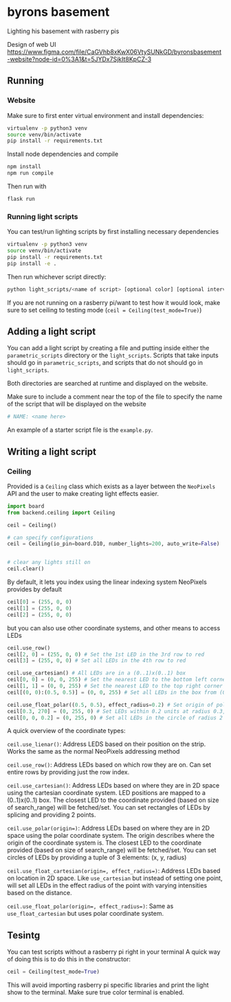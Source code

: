 # byrons basement
Lighting his basement with rasberry pis

Design of web UI
https://www.figma.com/file/CaGVhb8xKwX06VtySUNkGD/byronsbasement-website?node-id=0%3A1&t=5JYDx7SjkIt8KpCZ-3

## Running
### Website
Make sure to first enter virtual environment and install dependencies:
``` sh
virtualenv -p python3 venv
source venv/bin/activate
pip install -r requirements.txt
```

Install node dependencies and compile

``` sh
npm install
npm run compile
```

Then run with

``` sh
flask run
```

### Running light scripts
You can test/run lighting scripts by first installing necessary dependencies
``` sh
virtualenv -p python3 venv
source venv/bin/activate
pip install -r requirements.txt
pip install -e .
```

Then run whichever script directly:

``` sh
python light_scripts/<name of script> [optional color] [optional interval/speed]
```

If you are not running on a rasberry pi/want to test how it would look, make sure to set ceiling to testing mode (`ceil = Ceiling(test_mode=True)`)


## Adding a light script
You can add a light script by creating a file and putting inside either the `parametric_scripts` directory or the `light_scripts`. Scripts that take inputs should go in `parametric_scripts`, and scripts that do not should go in `light_scripts`.

Both directories are searched at runtime and displayed on the website.

Make sure to include a comment near the top of the file to specify the name of the script that will be displayed on the website

``` python
# NAME: <name here>
```

An example of a starter script file is the `example.py`.

## Writing a light script
### Ceiling
Provided is a `Ceiling` class which exists as a layer between the `NeoPixels` API and the user to make creating light effects easier.

``` python
import board
from backend.ceiling import Ceiling

ceil = Ceiling()

# can specify configurations
ceil = Ceiling(io_pin=board.D10, number_lights=200, auto_write=False)


# clear any lights still on
ceil.clear()
```

By default, it lets you index using the linear indexing system NeoPixels provides by default

``` python
ceil[0] = (255, 0, 0)
ceil[1] = (255, 0, 0)
ceil[2] = (255, 0, 0)
```

but you can also use other coordinate systems, and other means to access LEDs
``` python
ceil.use_row()
ceil[2, 0] = (255, 0, 0) # Set the 1st LED in the 3rd row to red
ceil[3] = (255, 0, 0) # Set all LEDs in the 4th row to red 

ceil.use_cartesian() # All LEDs are in a (0..1)x(0..1) box
ceil[0, 0] = (0, 0, 255) # Set the nearest LED to the bottom left corner to blue
ceil[1, 1] = (0, 0, 255) # Set the nearest LED to the top right corner to blue
ceil[(0, 0):(0.5, 0.5)] = (0, 0, 255) # Set all LEDs in the box from (0..0.5)x(0..0.5) to blue

ceil.use_float_polar((0.5, 0.5), effect_radius=0.2) # Set origin of polar coords to (0.5, 0.5)
ceil[0.3, 270] = (0, 255, 0) # Set LEDs within 0.2 units at radius 0.3, degree 270 to green
ceil[0, 0, 0.2] = (0, 255, 0) # Set all LEDs in the circle of radius 2 centered at (0, 0) to blue
```

A quick overview of the coordinate types:

`ceil.use_lienar()`: Address LEDS based on their position on the strip. Works the same as the normal NeoPixels addressing method

`ceil.use_row()`: Address LEDs based on which row they are on. Can set entire rows by providing just the row index.

`ceil.use_cartesian()`: Address LEDs based on where they are in 2D space using the cartesian coordinate system. LED positions are mapped to a (0..1)x(0..1) box. The closest LED to the coordinate provided (based on size of search_range) will be fetched/set.
You can set rectangles of LEDs by splicing and providing 2 points. 

`ceil.use_polar(origin=)`: Address LEDs based on where they are in 2D space using the polar coordinate system. The origin describes where the origin of the coordinate system is. The closest LED to the coordinate provided (based on size of search_range) will be fetched/set.
You can set circles of LEDs by providing a tuple of 3 elements: (x, y, radius)

`ceil.use_float_cartesian(origin=, effect_radius=)`: Address LEDs based on location in 2D space. Like `use_cartesian` but instead of setting one point, will set all LEDs in the effect radius of the point with varying intensities based on the distance.

`ceil.use_float_polar(origin=, effect_radius=)`: Same as `use_float_cartesian` but uses polar coordinate system.


## Tesintg
You can test scripts without a rasberry pi right in your terminal
A quick way of doing this is to do this in the constructor:

``` python
ceil = Ceiling(test_mode=True)
```

This will avoid importing rasberry pi specific libraries and print the light show to the terminal. Make sure true color terminal is enabled.

